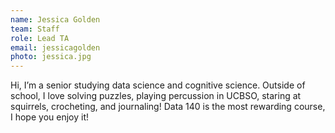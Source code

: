 ```yaml
---
name: Jessica Golden
team: Staff
role: Lead TA
email: jessicagolden
photo: jessica.jpg
---
```


Hi, I’m a senior studying data science and cognitive science. Outside of school, I love solving puzzles, playing percussion in UCBSO, staring at squirrels, crocheting, and journaling! Data 140 is the most rewarding course, I hope you enjoy it!
